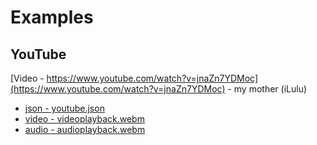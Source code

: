 # Examples

## YouTube

[Video - https://www.youtube.com/watch?v=jnaZn7YDMoc](https://www.youtube.com/watch?v=jnaZn7YDMoc) - my mother (iLulu)

- [json - youtube.json](https://github.com/Joshua-Noakes1/raiden/blob/raiden/lib/examples/youtube.json)
- [video - videoplayback.webm](https://media.cocogoat.xyz/raiden/youtube/videoplayback.webm)
- [audio - audioplayback.webm](https://media.cocogoat.xyz/raiden/youtube/audioplayback.webm)
